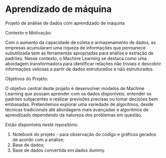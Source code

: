 # Aprendizado de máquina

Projeto de análise de dados com aprendizado de máquina

Contexto e Motivação:

Com o aumento da capacidade de coleta e armazenamento de dados, as empresas acumularam uma riqueza de informações que permanece subutilizada sem as ferramentas apropriadas para análise e extração de padrões. 
Nesse contexto, o Machine Learning se destaca como uma abordagem transformadora para identificar relações não triviais e descobrir informações valiosas a partir de dados estruturados e não estruturados.

Objetivos do Projeto:

O objetivo central deste projeto é desenvolver modelos de Machine Learning que possam aprender com os dados disponíveis, entender os padrões subjacentes e realizar previsões precisas ou tomar decisões bem embasadas.
Pretendemos explorar uma variedade de algoritmos, desde técnicas tradicionais até abordagens mais avançadas e algoritmos de aprendizado dependendo da natureza dos problemas em questão.

Estão disponíveis neste repositório:

1.  Notebook do projeto - para observação do código e gráficos gerados de acordo com a análise;
2.  Base de dados;
3.  Base de dados convertida em dados dummy.
